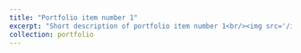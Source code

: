 ```yaml
---
title: "Portfolio item number 1"
excerpt: "Short description of portfolio item number 1<br/><img src='/images/Chinju.jpg'>"
collection: portfolio
---
```


 
 
